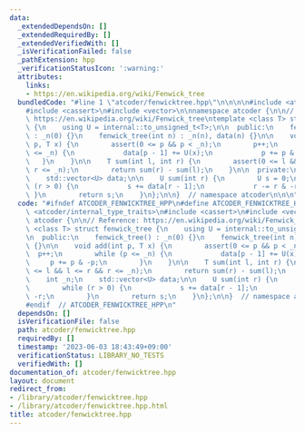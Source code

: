 ```yaml
---
data:
  _extendedDependsOn: []
  _extendedRequiredBy: []
  _extendedVerifiedWith: []
  _isVerificationFailed: false
  _pathExtension: hpp
  _verificationStatusIcon: ':warning:'
  attributes:
    links:
    - https://en.wikipedia.org/wiki/Fenwick_tree
  bundledCode: "#line 1 \"atcoder/fenwicktree.hpp\"\n\n\n\n#include <atcoder/internal_type_traits>\n\
    #include <cassert>\n#include <vector>\n\nnamespace atcoder {\n\n// Reference:\
    \ https://en.wikipedia.org/wiki/Fenwick_tree\ntemplate <class T> struct fenwick_tree\
    \ {\n    using U = internal::to_unsigned_t<T>;\n\n  public:\n    fenwick_tree()\
    \ : _n(0) {}\n    fenwick_tree(int n) : _n(n), data(n) {}\n\n    void add(int\
    \ p, T x) {\n        assert(0 <= p && p < _n);\n        p++;\n        while (p\
    \ <= _n) {\n            data[p - 1] += U(x);\n            p += p & -p;\n     \
    \   }\n    }\n\n    T sum(int l, int r) {\n        assert(0 <= l && l <= r &&\
    \ r <= _n);\n        return sum(r) - sum(l);\n    }\n\n  private:\n    int _n;\n\
    \    std::vector<U> data;\n\n    U sum(int r) {\n        U s = 0;\n        while\
    \ (r > 0) {\n            s += data[r - 1];\n            r -= r & -r;\n       \
    \ }\n        return s;\n    }\n};\n\n}  // namespace atcoder\n\n\n"
  code: "#ifndef ATCODER_FENWICKTREE_HPP\n#define ATCODER_FENWICKTREE_HPP 1\n\n#include\
    \ <atcoder/internal_type_traits>\n#include <cassert>\n#include <vector>\n\nnamespace\
    \ atcoder {\n\n// Reference: https://en.wikipedia.org/wiki/Fenwick_tree\ntemplate\
    \ <class T> struct fenwick_tree {\n    using U = internal::to_unsigned_t<T>;\n\
    \n  public:\n    fenwick_tree() : _n(0) {}\n    fenwick_tree(int n) : _n(n), data(n)\
    \ {}\n\n    void add(int p, T x) {\n        assert(0 <= p && p < _n);\n      \
    \  p++;\n        while (p <= _n) {\n            data[p - 1] += U(x);\n       \
    \     p += p & -p;\n        }\n    }\n\n    T sum(int l, int r) {\n        assert(0\
    \ <= l && l <= r && r <= _n);\n        return sum(r) - sum(l);\n    }\n\n  private:\n\
    \    int _n;\n    std::vector<U> data;\n\n    U sum(int r) {\n        U s = 0;\n\
    \        while (r > 0) {\n            s += data[r - 1];\n            r -= r &\
    \ -r;\n        }\n        return s;\n    }\n};\n\n}  // namespace atcoder\n\n\
    #endif  // ATCODER_FENWICKTREE_HPP\n"
  dependsOn: []
  isVerificationFile: false
  path: atcoder/fenwicktree.hpp
  requiredBy: []
  timestamp: '2023-06-03 18:43:49+09:00'
  verificationStatus: LIBRARY_NO_TESTS
  verifiedWith: []
documentation_of: atcoder/fenwicktree.hpp
layout: document
redirect_from:
- /library/atcoder/fenwicktree.hpp
- /library/atcoder/fenwicktree.hpp.html
title: atcoder/fenwicktree.hpp
---
```


